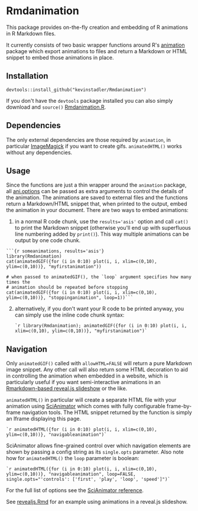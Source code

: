 # Rmdanimation

This package provides on-the-fly creation and embedding of R animations in R Markdown files.

It currently consists of two basic wrapper functions around R's [animation](http://cran.r-project.org/web/packages/animation/index.html) package which export animations to files and return a Markdown or HTML snippet to embed those animations in place.

## Installation

    devtools::install_github("kevinstadler/Rmdanimation")

If you don't have the `devtools` package installed you can also simply download and `source()` [Rmdanimation.R](R/Rmdanimation.R).

## Dependencies

The only external dependencies are those required by `animation`, in particular [ImageMagick](http://www.imagemagick.org/script/binary-releases.php) if you want to create gifs. `animatedHTML()` works without any dependencies.

## Usage

Since the functions are just a thin wrapper around the `animation` package, all [ani.options](http://cran.r-project.org/web/packages/animation/animation.pdf#ani.options) can be passed as extra arguments to control the details of the animation. The animations are saved to external files and the functions return a Markdown/HTML snippet that, when printed to the output, embed the animation in your document. There are two ways to embed animations:

1. in a normal R code chunk, use the `results='asis'` option and call `cat()` to print the Markdown snippet (otherwise you'll end up with superfluous line numbering added by `print()`). This way multiple animations can be output by one code chunk.

````
```{r someanimations, results='asis'}
library(Rmdanimation)
cat(animatedGIF({for (i in 0:10) plot(i, i, xlim=c(0,10), ylim=c(0,10))}, "myfirstanimation"))

# when passed to animatedGIF(), the `loop` argument specifies how many times the
# animation should be repeated before stopping
cat(animatedGIF({for (i in 0:10) plot(i, i, xlim=c(0,10), ylim=c(0,10))}, "stoppinganimation", loop=1))```
````

2. alternatively, if you don't want your R code to be printed anyway, you can simply use the inline code chunk syntax:

    `` `r library(Rmdanimation); animatedGIF({for (i in 0:10) plot(i, i, xlim=c(0,10), ylim=c(0,10))}, "myfirstanimation")` ``

## Navigation

Only `animatedGIF()` called with `allowHTML=FALSE` will return a pure Markdown image snippet. Any other call will also return some HTML decoration to aid in controlling the animation when embedded in a website, which is particularly useful if you want semi-interactive animations in an [Rmarkdown-based reveal.js slideshow](https://github.com/jjallaire/revealjs) or the like.

`animatedHTML()` in particular will create a separate HTML file with your animation using [SciAnimator](https://github.com/brentertz/scianimator) which comes with fully configurable frame-by-frame navigation tools. The HTML snippet returned by the function is simply an Iframe displaying this page.

```
`r animatedHTML({for (i in 0:10) plot(i, i, xlim=c(0,10), ylim=c(0,10))}, "navigableanimation")`
```

SciAnimator allows fine-grained control over which navigation elements are shown by passing a config string as its `single.opts` parameter. Also note how for `animatedHTML()` the `loop` parameter is boolean:

```
`r animatedHTML({for (i in 0:10) plot(i, i, xlim=c(0,10), ylim=c(0,10))}, "navigableanimation", loop=FALSE, single.opts="'controls': ['first', 'play', 'loop', 'speed']")`
```

For the full list of options see the [SciAnimator reference](https://github.com/brentertz/scianimator#settingsoptions).

See [revealjs.Rmd](examples/revealjs.Rmd) for an example using animations in a reveal.js slideshow.
